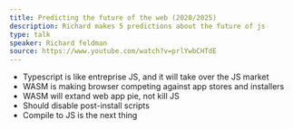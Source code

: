 ```yaml
---
title: Predicting the future of the web (2020/2025)
description: Richard makes 5 predictions about the future of js
type: talk
speaker: Richard feldman
source: https://www.youtube.com/watch?v=prlYwbCHTdE
---
```

- Typescript is like entreprise JS, and it will take over the JS market
- WASM is making browser competing against app stores and installers
- WASM will extand web app pie, not kill JS
- Should disable post-install scripts
- Compile to JS is the next thing
